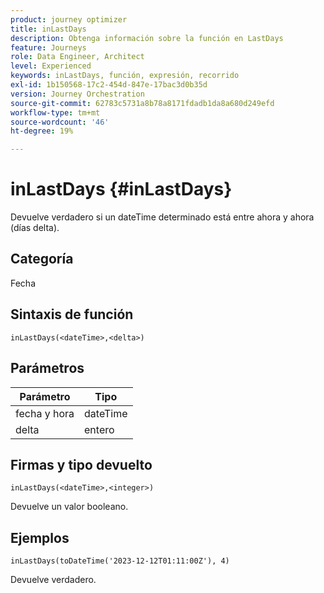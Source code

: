 ```yaml
---
product: journey optimizer
title: inLastDays
description: Obtenga información sobre la función en LastDays
feature: Journeys
role: Data Engineer, Architect
level: Experienced
keywords: inLastDays, función, expresión, recorrido
exl-id: 1b150568-17c2-454d-847e-17bac3d0b35d
version: Journey Orchestration
source-git-commit: 62783c5731a8b78a8171fdadb1da8a680d249efd
workflow-type: tm+mt
source-wordcount: '46'
ht-degree: 19%

---
```


# inLastDays {#inLastDays}

Devuelve verdadero si un dateTime determinado está entre ahora y ahora (días delta).

## Categoría

Fecha

## Sintaxis de función

`inLastDays(<dateTime>,<delta>)`

## Parámetros

| Parámetro | Tipo |
|-----------|------------------|
| fecha y hora | dateTime |
| delta | entero |

## Firmas y tipo devuelto

`inLastDays(<dateTime>,<integer>)`

Devuelve un valor booleano.

## Ejemplos

`inLastDays(toDateTime('2023-12-12T01:11:00Z'), 4)`

Devuelve verdadero.
